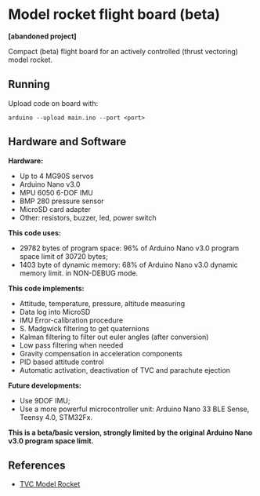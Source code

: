 # Model rocket flight board (beta)
**[abandoned project]**

Compact (beta) flight board for an actively controlled (thrust vectoring) model rocket.

## Running

Upload code on board with:
```
arduino --upload main.ino --port <port>
```

## Hardware and Software

**Hardware:**
- Up to 4 MG90S servos
- Arduino Nano v3.0
- MPU 6050 6-DOF IMU
- BMP 280 pressure sensor
- MicroSD card adapter
- Other: resistors, buzzer, led, power switch

**This code uses:**
- 29782 bytes of program space: 96% of Arduino Nano v3.0 program space limit of 30720 bytes;
- 1403 byte of dynamic memory: 68% of Arduino Nano v3.0 dynamic memory limit.
in NON-DEBUG mode.

**This code implements:**
- Attitude, temperature, pressure, altitude measuring
- Data log into MicroSD
- IMU Error-calibration procedure
- S. Madgwick filtering to get quaternions
- Kalman filtering to filter out euler angles (after conversion)
- Low pass filtering when needed
- Gravity compensation in acceleration components
- PID based attitude control
- Automatic activation, deactivation of TVC and parachute ejection

**Future developments:**
- Use 9DOF IMU;
- Use a more powerful microcontroller unit: Arduino Nano 33 BLE Sense, Teensy 4.0, STM32Fx.

**This is a beta/basic version, strongly limited by the original Arduino Nano v3.0 program space limit.**

## References

- [TVC Model Rocket](https://www.tommasomarroni.com/random-posts/)
